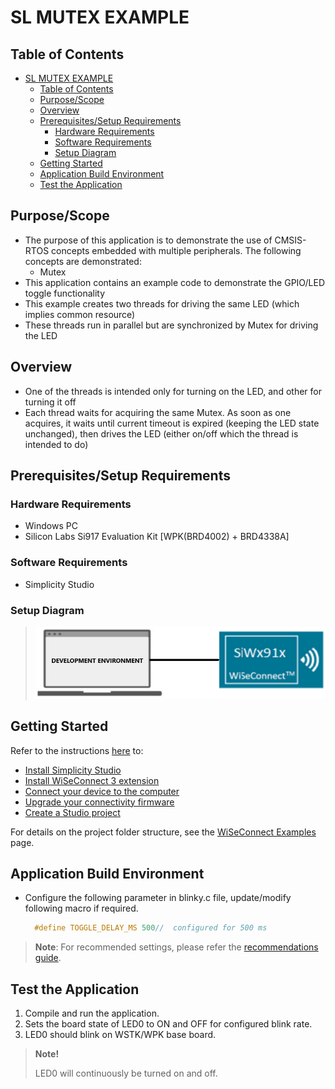 # SL MUTEX EXAMPLE

## Table of Contents

- [SL MUTEX EXAMPLE](#sl-mutex-example)
  - [Table of Contents](#table-of-contents)
  - [Purpose/Scope](#purposescope)
  - [Overview](#overview)
  - [Prerequisites/Setup Requirements](#prerequisitessetup-requirements)
    - [Hardware Requirements](#hardware-requirements)
    - [Software Requirements](#software-requirements)
    - [Setup Diagram](#setup-diagram)
  - [Getting Started](#getting-started)
  - [Application Build Environment](#application-build-environment)
  - [Test the Application](#test-the-application)

## Purpose/Scope

- The purpose of this application is to demonstrate the use of CMSIS-RTOS concepts embedded with multiple peripherals. The following concepts are demonstrated:
  - Mutex
- This application contains an example code to demonstrate the GPIO/LED toggle functionality
- This example creates two threads for driving the same LED (which implies common resource)
- These threads run in parallel but are synchronized by Mutex for driving the LED

## Overview
 - One of the threads is intended only for turning on the LED, and other for turning it off
 - Each thread waits for acquiring the same Mutex. As soon as one acquires, it waits until current timeout is expired (keeping the LED state unchanged), then drives the LED (either on/off which the thread is intended to do)

## Prerequisites/Setup Requirements

### Hardware Requirements

- Windows PC
- Silicon Labs Si917 Evaluation Kit [WPK(BRD4002) + BRD4338A]

### Software Requirements

- Simplicity Studio

### Setup Diagram

> ![Figure: Introduction](resources/readme/setupdiagram.png)

## Getting Started

Refer to the instructions [here](https://docs.silabs.com/wiseconnect/latest/wiseconnect-getting-started/) to:

- [Install Simplicity Studio](https://docs.silabs.com/wiseconnect/latest/wiseconnect-developers-guide-developing-for-silabs-hosts/#install-simplicity-studio)
- [Install WiSeConnect 3 extension](https://docs.silabs.com/wiseconnect/latest/wiseconnect-developers-guide-developing-for-silabs-hosts/#install-the-wi-se-connect-3-extension)
- [Connect your device to the computer](https://docs.silabs.com/wiseconnect/latest/wiseconnect-developers-guide-developing-for-silabs-hosts/#connect-si-wx91x-to-computer)
- [Upgrade your connectivity firmware ](https://docs.silabs.com/wiseconnect/latest/wiseconnect-developers-guide-developing-for-silabs-hosts/#update-si-wx91x-connectivity-firmware)
- [Create a Studio project ](https://docs.silabs.com/wiseconnect/latest/wiseconnect-developers-guide-developing-for-silabs-hosts/#create-a-project)

For details on the project folder structure, see the [WiSeConnect Examples](https://docs.silabs.com/wiseconnect/latest/wiseconnect-examples/#example-folder-structure) page.

## Application Build Environment

- Configure the following parameter in blinky.c file, update/modify following macro if required.

  ```C
    #define TOGGLE_DELAY_MS 500//  configured for 500 ms   
  ```   

> **Note**: For recommended settings, please refer the [recommendations guide](https://docs.silabs.com/wiseconnect/latest/wiseconnect-developers-guide-prog-recommended-settings/).

## Test the Application

1. Compile and run the application.
2. Sets the board state of LED0 to ON and OFF for configured blink rate.
3. LED0 should blink on WSTK/WPK base board.

  > **Note!**
  >
  > LED0 will continuously be turned on and off.
